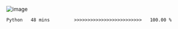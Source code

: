 ![image](https://github.com/Malix-Floof/Malix-Floof/assets/101697781/1a53d46e-a259-4123-8686-edc1e74c92bd)

<!--START_SECTION:waka-->

```txt
Python   48 mins         >>>>>>>>>>>>>>>>>>>>>>>>>   100.00 %
```

<!--END_SECTION:waka-->
